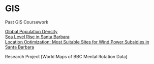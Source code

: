 # GIS
Past GIS Coursework

[Global Population Density](https://github.com/LilianYou/GIS/blob/main/HW1LilyCheng.png) <br>
[Sea Level Rise in Santa Barbara](https://github.com/LilianYou/GIS/blob/main/HW2LilyCheng.png) <br>
[Location Optimization: Most Suitable Sites for Wind Power Subsidies in Santa Barbara](https://github.com/LilianYou/GIS/blob/main/HW3Cheng.png) <br>

Research Project
[World Maps of BBC Mental Rotation Data]
